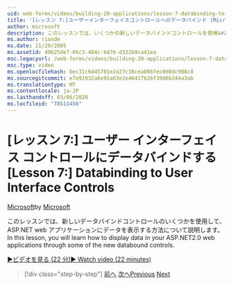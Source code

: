 ```yaml
---
uid: web-forms/videos/building-20-applications/lesson-7-databinding-to-user-interface-controls
title: '[レッスン 7:]ユーザーインターフェイスコントロールへのデータバインド |Microsoft Docs'
author: microsoft
description: このレッスンでは、いくつかの新しいデータバインドコントロールを使用&#160;して、ASP.NET 2.0 web アプリケーションにデータを表示する方法について説明します。
ms.author: riande
ms.date: 11/29/2005
ms.assetid: 49625de7-06c3-484c-bd76-d322b9ca41ea
msc.legacyurl: /web-forms/videos/building-20-applications/lesson-7-databinding-to-user-interface-controls
msc.type: video
ms.openlocfilehash: bec31c6d45701e2a27c38cea066fec0d0dc908c8
ms.sourcegitcommit: e7e91932a6e91a63e2e46417626f39d6b244a3ab
ms.translationtype: MT
ms.contentlocale: ja-JP
ms.lasthandoff: 03/06/2020
ms.locfileid: "78511456"
---
```

# <a name="lesson-7-databinding-to-user-interface-controls"></a><span data-ttu-id="f1859-103">[レッスン 7:] ユーザー インターフェイス コントロールにデータバインドする</span><span class="sxs-lookup"><span data-stu-id="f1859-103">[Lesson 7:] Databinding to User Interface Controls</span></span>

<span data-ttu-id="f1859-104">[Microsoft](https://github.com/microsoft)</span><span class="sxs-lookup"><span data-stu-id="f1859-104">by [Microsoft](https://github.com/microsoft)</span></span>

<span data-ttu-id="f1859-105">このレッスンでは、新しいデータバインドコントロールのいくつかを使用して、ASP.NET web アプリケーションにデータを表示する方法について説明します。</span><span class="sxs-lookup"><span data-stu-id="f1859-105">In this lesson, you will learn how to display data in your ASP.NET2.0 web applications through some of the new databound controls.</span></span>

[<span data-ttu-id="f1859-106">&#9654;ビデオを見る (22 分)</span><span class="sxs-lookup"><span data-stu-id="f1859-106">&#9654; Watch video (22 minutes)</span></span>](https://channel9.msdn.com/Blogs/ASP-NET-Site-Videos/lesson-7-databinding-to-user-interface-controls)

> [!div class="step-by-step"]
> <span data-ttu-id="f1859-107">[前へ](lesson-6-working-with-stylesheets-and-master-pages.md)
> [次へ](lesson-8-working-with-the-gridview-and-formview.md)</span><span class="sxs-lookup"><span data-stu-id="f1859-107">[Previous](lesson-6-working-with-stylesheets-and-master-pages.md)
[Next](lesson-8-working-with-the-gridview-and-formview.md)</span></span>
